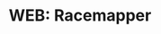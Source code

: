 ---
title: "WEB: Racemapper"
publishdate: 2022-01-01
description:  "RaceMapper is the ultimate companion for experiencing the thrill of Formula 1 Game like never before. We are dedicated to providing an enhanced experience for both commentators and viewers by offering in-depth information, analysis tools, and lasting memories of each race."
type: page
topic: project
tags: ["web","game","formula1"]
link: "https://www.racemapper.app"
image: "/images/racemapper.jpg"
---